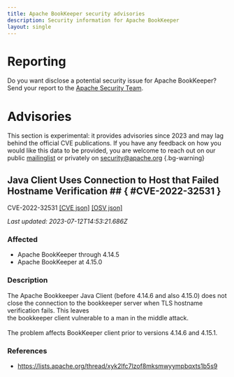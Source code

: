 ```yaml
---
title: Apache BookKeeper security advisories
description: Security information for Apache BookKeeper
layout: single
---
```


# Reporting

Do you want disclose a potential security issue for Apache BookKeeper? Send your report to the [Apache Security Team](mailto:security@apache.org).

# Advisories

This section is experimental: it provides advisories since 2023 and may lag behind the official CVE publications. If you have any feedback on how you would like this data to be provided, you are welcome to reach out on our public [mailinglist](/mailinglist) or privately on [security@apache.org](mailto:security@apache.org)
{.bg-warning}

## Java Client Uses Connection to Host that Failed Hostname Verification ## { #CVE-2022-32531 }

CVE-2022-32531 [\[CVE json\]](./CVE-2022-32531.cve.json) [\[OSV json\]](./CVE-2022-32531.osv.json)



_Last updated: 2023-07-12T14:53:21.686Z_

### Affected

* Apache BookKeeper through 4.14.5
* Apache BookKeeper at 4.15.0


### Description

<span style="background-color: rgb(255, 255, 255);">The Apache Bookkeeper Java Client (before 4.14.6 and also 4.15.0) does not close the connection to the</span><span style="background-color: rgb(255, 255, 255);"> bookkeeper server when TLS hostname verification fails. This leaves</span><br><span style="background-color: rgb(255, 255, 255);">the bookkeeper client vulnerable to a man in the middle attack.<br></span><br>The problem affects BookKeeper client prior to versions 4.14.6 and 4.15.1.

### References
* https://lists.apache.org/thread/xyk2lfc7lzof8mksmwyympbqxts1b5s9
